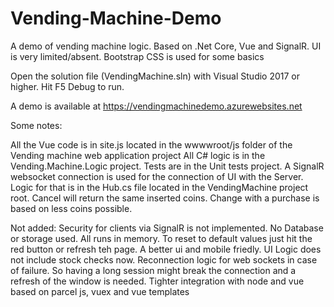 # Vending-Machine-Demo
A demo of vending machine logic. Based on .Net Core, Vue and SignalR. UI is very limited/absent. Bootstrap CSS is used for some basics

Open the solution file (VendingMachine.sln) with Visual Studio 2017 or higher. 
Hit F5 Debug to run.

A demo is available at https://vendingmachinedemo.azurewebsites.net

Some notes:

All the Vue code is in site.js located in the wwwwroot/js folder of the Vending machine web application project
All C# logic is in the Vending.Machine.Logic project.
Tests are in the Unit tests project.
A SignalR websocket connection is used for the connection of UI with the Server. Logic for that is in the Hub.cs file located in the VendingMachine project root.
Cancel will return the same inserted coins.
Change with a purchase is based on less coins possible.

Not added:
Security for clients via SignalR is not implemented. 
No Database or storage used. All runs in memory. To reset to default values just hit the red button or refresh teh page.
A better ui and mobile friedly. 
UI Logic does not include stock checks now.
Reconnection logic for web sockets in case of failure. So having a long session might break the connection and a refresh of the window is needed.
Tighter integration with node and vue based on parcel js, vuex and vue templates

